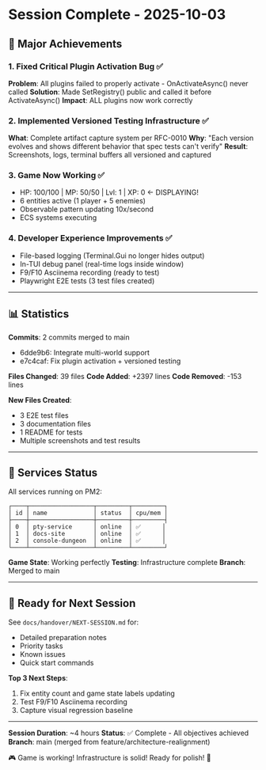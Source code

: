 # Session Complete - 2025-10-03

## 🎉 Major Achievements

### 1. Fixed Critical Plugin Activation Bug ✅
**Problem**: All plugins failed to properly activate - OnActivateAsync() never called
**Solution**: Made SetRegistry() public and called it before ActivateAsync()
**Impact**: ALL plugins now work correctly

### 2. Implemented Versioned Testing Infrastructure ✅
**What**: Complete artifact capture system per RFC-0010
**Why**: "Each version evolves and shows different behavior that spec tests can't verify"
**Result**: Screenshots, logs, terminal buffers all versioned and captured

### 3. Game Now Working ✅
- HP: 100/100 | MP: 50/50 | Lvl: 1 | XP: 0 ← DISPLAYING!
- 6 entities active (1 player + 5 enemies)
- Observable pattern updating 10x/second
- ECS systems executing

### 4. Developer Experience Improvements ✅
- File-based logging (Terminal.Gui no longer hides output)
- In-TUI debug panel (real-time logs inside window)
- F9/F10 Asciinema recording (ready to test)
- Playwright E2E tests (3 test files created)

---

## 📊 Statistics

**Commits**: 2 commits merged to main
- 6dde9b6: Integrate multi-world support
- e7c4caf: Fix plugin activation + versioned testing

**Files Changed**: 39 files
**Code Added**: +2397 lines
**Code Removed**: -153 lines

**New Files Created**:
- 3 E2E test files
- 3 documentation files
- 1 README for tests
- Multiple screenshots and test results

---

## 🚀 Services Status

All services running on PM2:
```
┌────┬──────────────────┬─────────┬─────────┐
│ id │ name             │ status  │ cpu/mem │
├────┼──────────────────┼─────────┼─────────┤
│ 0  │ pty-service      │ online  │ ✅      │
│ 1  │ docs-site        │ online  │ ✅      │
│ 2  │ console-dungeon  │ online  │ ✅      │
└────┴──────────────────┴─────────┴─────────┘
```

**Game State**: Working perfectly
**Testing**: Infrastructure complete
**Branch**: Merged to main

---

## 🎯 Ready for Next Session

See `docs/handover/NEXT-SESSION.md` for:
- Detailed preparation notes
- Priority tasks
- Known issues
- Quick start commands

**Top 3 Next Steps**:
1. Fix entity count and game state labels updating
2. Test F9/F10 Asciinema recording
3. Capture visual regression baseline

---

**Session Duration**: ~4 hours
**Status**: ✅ Complete - All objectives achieved
**Branch**: main (merged from feature/architecture-realignment)

🎮 Game is working! Infrastructure is solid! Ready for polish! 🚀
